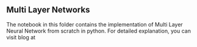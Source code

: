 ## Multi Layer Networks
The notebook in this folder contains the implementation of Multi Layer Neural Network from scratch in python. For detailed explanation, you can visit blog at 
